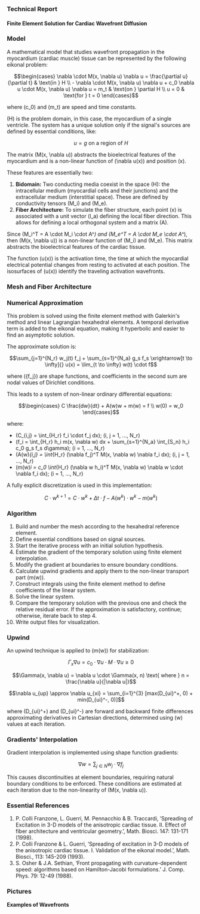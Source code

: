 ### Technical Report

#### **Finite Element Solution for Cardiac Wavefront Diffusion**

### Model

A mathematical model that studies wavefront propagation in the myocardium (cardiac muscle) tissue can be represented by the following eikonal problem:

$$\begin{cases} \nabla \cdot M(x, \nabla u) \nabla u = \frac{\partial u}{\partial t} & \text{in } H \\ - \nabla \cdot M(x, \nabla u) \nabla u + c_0 \nabla u \cdot M(x, \nabla u) \nabla u = m_t & \text{on } \partial H \\ u = 0 & \text{for } t = 0 \end{cases}$$

where \(c_0\) and \(m_t\) are speed and time constants.

\(H\) is the problem domain, in this case, the myocardium of a single ventricle. The system has a unique solution only if the signal's sources are defined by essential conditions, like:

$$u = g \text{ on a region of } H$$

The matrix \(M(x, \nabla u)\) abstracts the bioelectrical features of the myocardium and is a non-linear function of \(\nabla u(x)\) and position \(x\).

These features are essentially two:

1.  **Bidomain:** Two conducting media coexist in the space \(H\): the intracellular medium (myocardial cells and their junctions) and the extracellular medium (interstitial space). These are defined by conductivity tensors \(M_i\) and \(M_e\).
2.  **Fiber Architecture:** To simulate the fiber structure, each point \(x\) is associated with a unit vector \(l_a\) defining the local fiber direction. This allows for defining a local orthogonal system and a matrix \(A\).

Since \(M_i^T = A \cdot M_i \cdot A^*\) and \(M_e^T = A \cdot M_e \cdot A^*\), then \(M(x, \nabla u)\) is a non-linear function of \(M_i\) and \(M_e\). This matrix abstracts the bioelectrical features of the cardiac tissue.

The function \(u(x)\) is the activation time, the time at which the myocardial electrical potential changes from resting to activated at each position. The isosurfaces of \(u(x)\) identify the traveling activation wavefronts.

### Mesh and Fiber Architecture

### Numerical Approximation

This problem is solved using the finite element method with Galerkin's method and linear Lagrangian hexahedral elements. A temporal derivative term is added to the eikonal equation, making it hyperbolic and easier to find an asymptotic solution.

The approximate solution is:

$$\sum_{j=1}^{N_r} w_j(t) f_j + \sum_{s=1}^{N_a} g_s f_s \xrightarrow[t \to \infty]{} u(x) = \lim_{t \to \infty} w(t) \cdot f$$

where \(\{f_j\}\) are shape functions, and coefficients in the second sum are nodal values of Dirichlet conditions.

This leads to a system of non-linear ordinary differential equations:

$$\begin{cases} C \frac{dw}{dt} + A(w)w + m(w) = f \\ w(0) = w_0 \end{cases}$$

where:

*   \(C_{i,j} = \int_{H_r} f_i \cdot f_j dx\); \(i, j = 1, ..., N_r\)
*   \(f_i = \int_{H_r} h_i m(x, \nabla w) dx + \sum_{s=1}^{N_a} \int_{S_n} h_i c_0 g_s f_s d\gamma\); \(i = 1, ..., N_r\)
*   \(A(w)_{i,j} = \int_{H_r} (\nabla f_j)^T M(x, \nabla w) \nabla f_i dx\); \(i, j = 1, ..., N_r\)
*   \(m(w)_i = c_0 \int_{H_r} (\nabla w h_i)^T M(x, \nabla w) \nabla w \cdot \nabla f_i dx\); \(i = 1, ..., N_r\)

A fully explicit discretization is used in this implementation:

$$C \cdot w^{k+1} = C \cdot w^k + \Delta t \cdot f - A(w^k) \cdot w^k - m(w^k)$$

### Algorithm

1.  Build and number the mesh according to the hexahedral reference element.
2.  Define essential conditions based on signal sources.
3.  Start the iterative process with an initial solution hypothesis.
4.  Estimate the gradient of the temporary solution using finite element interpolation.
5.  Modify the gradient at boundaries to ensure boundary conditions.
6.  Calculate upwind gradients and apply them to the non-linear transport part \(m(w)\).
7.  Construct integrals using the finite element method to define coefficients of the linear system.
8.  Solve the linear system.
9.  Compare the temporary solution with the previous one and check the relative residual error. If the approximation is satisfactory, continue; otherwise, iterate back to step 4.
10. Write output files for visualization.

### Upwind

An upwind technique is applied to \(m(w)\) for stabilization:

$$\Gamma_x \nabla u = c_0 \cdot \nabla u \cdot M \cdot \nabla u \geq 0$$

$$\Gamma(x, \nabla u) = \nabla u \cdot \Gamma(x, n) \text{ where } n = \frac{\nabla u}{|\nabla u|}$$

$$\nabla u_{up} \approx \nabla u_{xi} = \sum_{i=1}^{3} [max(D_{ui}^+, 0) + min(D_{ui}^-, 0)]$$

where \(D_{ui}^+\) and \(D_{ui}^-\) are forward and backward finite differences approximating derivatives in Cartesian directions, determined using \(w\) values at each iteration.

### Gradients' Interpolation

Gradient interpolation is implemented using shape function gradients:

$$\nabla w = \sum_{j \in N} w_j \cdot \nabla f_j$$

This causes discontinuities at element boundaries, requiring natural boundary conditions to be enforced. These conditions are estimated at each iteration due to the non-linearity of \(M(x, \nabla u)\).

### Essential References

1.  P. Colli Franzone, L. Guerri, M. Pennacchio & B. Traccardi, ‘Spreading of Excitation in 3-D models of the anisotropic cardiac tissue. II. Effect of fiber architecture and ventricular geometry.’, Math. Biosci. 147: 131-171 (1998).
2.  P. Colli Franzone & L. Guerri, ‘Spreading of excitation in 3-D models of the anisotropic cardiac tissue. I. Validation of the eikonal model.’, Math. Biosci., 113: 145-209 (1993).
3.  S. Osher & J.A. Sethian, ‘Front propagating with curvature-dependent speed: algorithms based on Hamilton-Jacobi formulations.’ J. Comp. Phys. 79: 12-49 (1988).

### Pictures

**Examples of Wavefronts**
